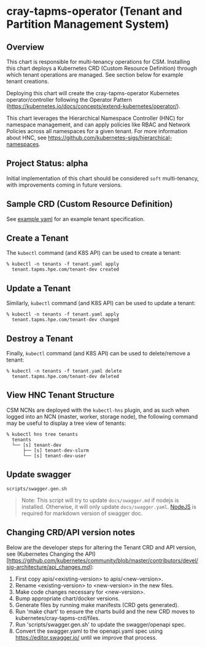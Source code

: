 # cray-tapms-operator (Tenant and Partition Management System)

## Overview

This chart is responsible for multi-tenancy operations for CSM.  Installing this chart deploys a Kubernetes CRD (Custom Resource Definition) through which tenant operations are managed.  See section below for example tenant creations.

Deploying this chart will create the cray-tapms-operator Kubernetes operator/controller following the Operator Pattern (https://kubernetes.io/docs/concepts/extend-kubernetes/operator/).

This chart leverages the Hierarchical Namespace Controller (HNC) for namespace management, and can apply policies like RBAC and Network Policies across all namespaces for a given tenant.  For more information about HNC, see https://github.com/kubernetes-sigs/hierarchical-namespaces.

## Project Status: alpha

Initial implementation of this chart should be considered `soft` multi-tenancy, with improvements coming in future versions.

## Sample CRD (Custom Resource Definition)

See [example yaml](./config/samples/tapms.hpe.com_v1alpha1_tenant.yaml) for an example tenant specification.

## Create a Tenant

The `kubectl` command (and K8S API) can be used to create a tenant:

```
% kubectl -n tenants -f tenant.yaml apply
  tenant.tapms.hpe.com/tenant-dev created
```

## Update a Tenant

Similarly, `kubectl` command (and K8S API) can be used to update a tenant:

```
% kubectl -n tenants -f tenant.yaml apply
  tenant.tapms.hpe.com/tenant-dev changed
```

## Destroy a Tenant

Finally, `kubectl` command (and K8S API) can be used to delete/remove a tenant:

```
% kubectl -n tenants -f tenant.yaml delete
  tenant.tapms.hpe.com/tenant-dev deleted
```

## View HNC Tenant Structure

CSM NCNs are deployed with the `kubectl-hns` plugin, and as such when logged into an NCN (master, worker, storage node), the following command may be useful to display a tree view of tenants:

```
% kubectl hns tree tenants
  tenants
  └── [s] tenant-dev
      ├── [s] tenant-dev-slurm
      └── [s] tenant-dev-user
```

## Update swagger

   ```
   scripts/swagger.gen.sh
   ```
   > Note: This script will try to update `docs/swagger.md` if nodejs is installed. Otherwise, it will only update `docs/swagger.yaml`.  [NodeJS](https://nodejs.org/en/download/) is required for markdown version of swagger doc.

## Changing CRD/API version notes

Below are the developer steps for altering the Tenant CRD and API version, see (Kubernetes Changing the API)[https://github.com/kubernetes/community/blob/master/contributors/devel/sig-architecture/api_changes.md]:

1. First copy apis/&lt;existing-version&gt; to apis/&lt;new-version&gt;.
1. Rename &lt;existing-version&gt; to &lt;new-version&gt; in the new files.
1. Make code changes necessary for &lt;new-version&gt;.
1. Bump appropriate chart/docker versions.
1. Generate files by running make manifests (CRD gets generated).
1. Run 'make chart' to ensure the charts build and the new CRD moves to kubernetes/cray-tapms-crd/files.
1. Run 'scripts/swagger.gen.sh' to update the swagger/openapi spec.
1. Convert the swagger.yaml to the openapi.yaml spec using https://editor.swagger.io/ until we improve that process.

